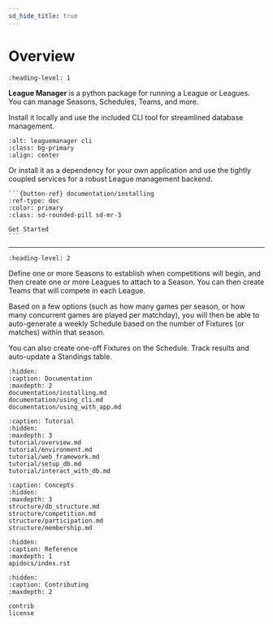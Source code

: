 ```yaml
---
sd_hide_title: true
---
```


# Overview

```{rubric} League Manager
:heading-level: 1
```

**League Manager** is a python package for running a League or Leagues. You can manage Seasons, Schedules, Teams, and more.

Install it locally and use the included CLI tool for streamlined database management.

```{image} ./img/demo.gif
:alt: leaguemanager cli
:class: bg-primary
:align: center
```

Or install it as a dependency for your own application and use the tightly coupled services for a robust League management backend.

````{div} sd-d-flex-row
```{button-ref} documentation/installing
:ref-type: doc
:color: primary
:class: sd-rounded-pill sd-mr-3

Get Started
```
````

***

```{rubric} Overview
:heading-level: 2
```
Define one or more Seasons to establish when competitions will begin, and then create one or more Leagues to attach to a Season. You can then create Teams that will compete in each League.

Based on a few options (such as how many games per season, or how many concurrent games are played per matchday), you will then be able to auto-generate a weekly Schedule based on the number of Fixtures (or matches) within that season.

You can also create one-off Fixtures on the Schedule. Track results and auto-update a Standings table.



```{toctree}
:hidden:
:caption: Documentation
:maxdepth: 2
documentation/installing.md
documentation/using_cli.md
documentation/using_with_app.md
```

```{toctree}
:caption: Tutorial
:hidden:
:maxdepth: 3
tutorial/overview.md
tutorial/environment.md
tutorial/web_framework.md
tutorial/setup_db.md
tutorial/interact_with_db.md
```

```{toctree}
:caption: Concepts
:hidden:
:maxdepth: 3
structure/db_structure.md
structure/competition.md
structure/participation.md
structure/membership.md
```

```{toctree}
:hidden:
:caption: Reference
:maxdepth: 1
apidocs/index.rst
```


```{toctree}
:hidden:
:caption: Contributing
:maxdepth: 2

contrib
license
```
